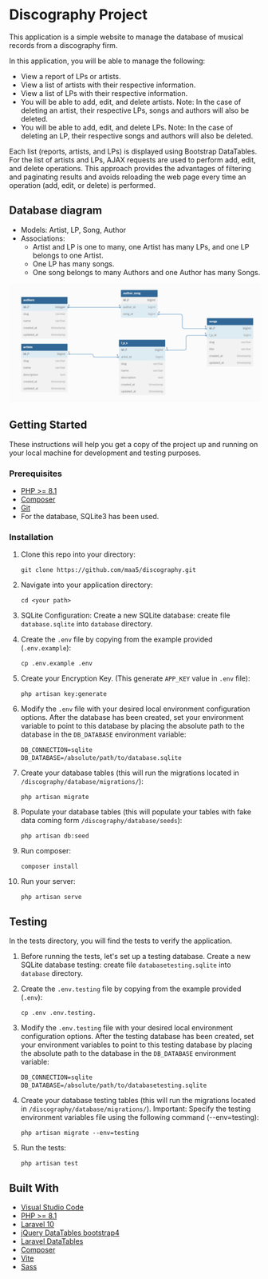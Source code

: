 
# Discography Project

This application is a simple website to manage the database of musical records from a discography firm.

In this application, you will be able to manage the following:

- View a report of LPs or artists.
- View a list of artists with their respective information.
- View a list of LPs with their respective information.
- You will be able to add, edit, and delete artists. Note: In the case of deleting an artist, their respective LPs, songs and authors will also be deleted.
- You will be able to add, edit, and delete LPs. Note: In the case of deleting an LP, their respective songs and authors will also be deleted.

Each list (reports, artists, and LPs) is displayed using Bootstrap DataTables.
For the list of artists and LPs, AJAX requests are used to perform add, edit, and delete operations. This approach provides the advantages of filtering and paginating results and avoids reloading the web page every time an operation (add, edit, or delete) is performed.

## Database diagram

- Models: Artist, LP, Song, Author
- Associations:
  * Artist and LP is one to many, one Artist has many LPs, and one LP belongs to one Artist.
  * One LP has many songs.
  * One song belongs to many Authors and one Author has many Songs.

![Database diagram](diagram-db-discography.png)

## Getting Started

These instructions will help you get a copy of the project up and running on your local machine for development and testing purposes.

### Prerequisites

- [PHP >= 8.1](http://php.net/)
- [Composer](https://getcomposer.org/)
- [Git](https://git-scm.com/)
- For the database, SQLite3 has been used.


### Installation

1. Clone this repo into your directory:

    ````
    git clone https://github.com/maa5/discography.git
    ````

2. Navigate into your application directory:
   
    ````    
    cd <your path>
    ````

3. SQLite Configuration: Create a new SQLite database: create file `database.sqlite` into `database` directory.

4. Create the `.env` file by copying from the example provided (`.env.example`):

    ```
    cp .env.example .env
    ```

5. Create your Encryption Key. (This generate `APP_KEY` value in `.env` file):

    ```
    php artisan key:generate
    ```

6. Modify the `.env` file with your desired local environment configuration options. After the database has been created, set your environment variable to point to this database by placing the absolute path to the database in the `DB_DATABASE` environment variable:

    ```
    DB_CONNECTION=sqlite
    DB_DATABASE=/absolute/path/to/database.sqlite
    ```

7. Create your database tables (this will run the migrations located in `/discography/database/migrations/`):

    ```
    php artisan migrate
    ```

7. Populate your database tables (this will populate your tables with fake data coming form `/discography/database/seeds`):

    ````
    php artisan db:seed
    ````

8. Run composer:

    ````
    composer install
    ````

9. Run your server:

   ````
   php artisan serve
   ````

## Testing

In the tests directory, you will find the tests to verify the application.

1. Before running the tests, let's set up a testing database. Create a new SQLite database testing: create file `databasetesting.sqlite` into `database` directory.

2. Create the `.env.testing` file by copying from the example provided (`.env`):

    ```
    cp .env .env.testing.
    ```

3. Modify the `.env.testing` file with your desired local environment configuration options. After the testing database has been created, set your environment variables to point to this testing database by placing the absolute path to the database in the `DB_DATABASE` environment variable:

    ```
    DB_CONNECTION=sqlite
    DB_DATABASE=/absolute/path/to/databasetesting.sqlite
    ```

4. Create your database testing tables (this will run the migrations located in `/discography/database/migrations/`). Important: Specify the testing environment variables file using the following command (--env=testing):

    ```
    php artisan migrate --env=testing
    ```

5. Run the tests:

    ```
    php artisan test
    ```

## Built With

- [Visual Studio Code](https://code.visualstudio.com/)
- [PHP >= 8.1](http://php.net/)
- [Laravel 10](https://laravel.com/)
- [jQuery DataTables bootstrap4](https://datatables.net/examples/styling/bootstrap4)
- [Laravel DataTables](https://yajrabox.com/docs/laravel-datatables/10.0)
- [Composer](https://getcomposer.org/)
- [Vite](https://es.vitejs.dev/)
- [Sass](https://sass-lang.com/)
